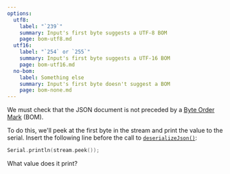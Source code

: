 ```yaml
---
options:
  utf8:
    label: "`239`"
    summary: Input's first byte suggests a UTF-8 BOM
    page: bom-utf8.md
  utf16:
    label: "`254` or `255`"
    summary: Input's first byte suggests a UTF-16 BOM
    page: bom-utf16.md
  no-bom:
    label: Something else
    summary: Input's first byte doesn't suggest a BOM
    page: bom-none.md
---
```


We must check that the JSON document is not preceded by a  [Byte Order Mark](https://en.wikipedia.org/wiki/Byte_order_mark) (BOM).

To do this, we'll peek at the first byte in the stream and print the value to the serial. Insert the following line before the call to [`deserializeJson()`](/v7/api/json/deserializejson/):

```c++
Serial.println(stream.peek());
```

What value does it print?
